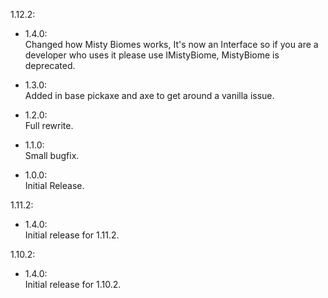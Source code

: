 1.12.2:

- 1.4.0:  
Changed how Misty Biomes works, It's now an Interface so if you are a developer who uses it please use IMistyBiome, MistyBiome is deprecated.  

- 1.3.0:  
Added in base pickaxe and axe to get around a vanilla issue.  

- 1.2.0:  
Full rewrite.  

- 1.1.0:  
Small bugfix.  

- 1.0.0:  
Initial Release.

1.11.2:

- 1.4.0:  
Initial release for 1.11.2.  

1.10.2:  
- 1.4.0:  
Initial release for 1.10.2.  
